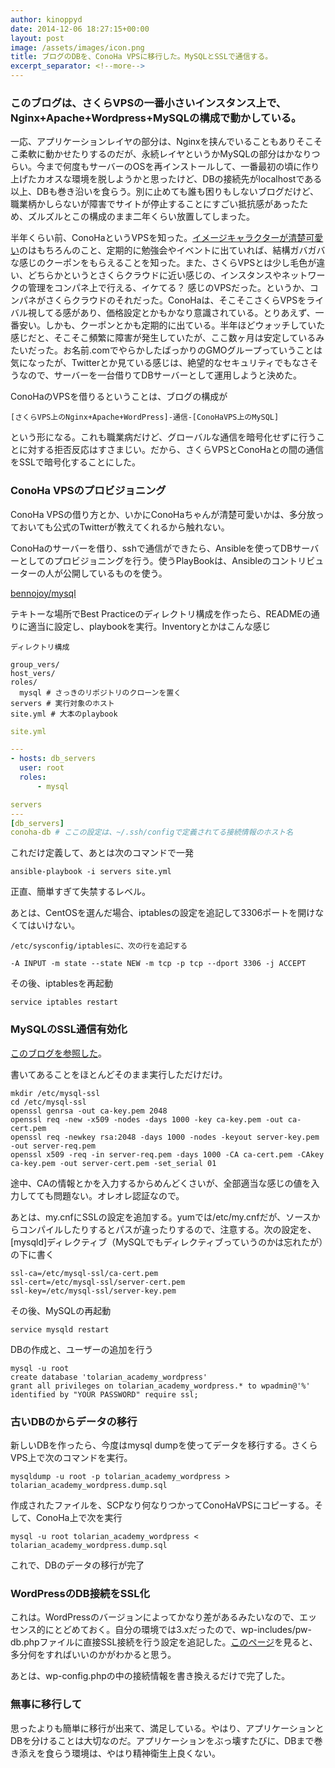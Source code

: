 ```yaml
---
author: kinoppyd
date: 2014-12-06 18:27:15+00:00
layout: post
image: /assets/images/icon.png
title: ブログのDBを、ConoHa VPSに移行した。MySQLとSSLで通信する。
excerpt_separator: <!--more-->
---
```


### このブログは、さくらVPSの一番小さいインスタンス上で、Nginx+Apache+Wordpress+MySQLの構成で動かしている。


一応、アプリケーションレイヤの部分は、Nginxを挟んでいることもありそこそこ柔軟に動かせたりするのだが、永続レイヤというかMySQLの部分はかなりつらい。今まで何度もサーバーのOSを再インストールして、一番最初の頃に作り上げたカオスな環境を脱しようかと思ったけど、DBの接続先がlocalhostである以上、DBも巻き沿いを食らう。別に止めても誰も困りもしないブログだけど、職業柄かしらないが障害でサイトが停止することにすごい抵抗感があったため、ズルズルとこの構成のまま二年くらい放置してしまった。

半年くらい前、ConoHaというVPSを知った。[イメージキャラクターが清楚可愛い](https://twitter.com/mikumoconoha)のはもちろんのこと、定期的に勉強会やイベントに出ていれば、結構ガバガバな感じのクーポンをもらえることを知った。また、さくらVPSとは少し毛色が違い、どちらかというとさくらクラウドに近い感じの、インスタンスやネットワークの管理をコンパネ上で行える、イケてる？ 感じのVPSだった。というか、コンパネがさくらクラウドのそれだった。ConoHaは、そこそこさくらVPSをライバル視してる感があり、価格設定とかもかなり意識されている。とりあえず、一番安い。しかも、クーポンとかも定期的に出ている。半年ほどウォッチしていた感じだと、そこそこ頻繁に障害が発生していたが、ここ数ヶ月は安定しているみたいだった。お名前.comでやらかしたばっかりのGMOグループっていうことは気になったが、Twitterとか見ている感じは、絶望的なセキュリティでもなさそうなので、サーバーを一台借りてDBサーバーとして運用しようと決めた。

<!--more-->

ConoHaのVPSを借りるということは、ブログの構成が

```
[さくらVPS上のNginx+Apache+WordPress]-通信-[ConoHaVPS上のMySQL]
```



という形になる。これも職業病だけど、グローバルな通信を暗号化せずに行うことに対する拒否反応はすさまじい。だから、さくらVPSとConoHaとの間の通信をSSLで暗号化することにした。


### ConoHa VPSのプロビジョニング


ConoHa VPSの借り方とか、いかにConoHaちゃんが清楚可愛いかは、多分放っておいても公式のTwitterが教えてくれるから触れない。

ConoHaのサーバーを借り、sshで通信ができたら、Ansibleを使ってDBサーバーとしてのプロビジョニングを行う。使うPlayBookは、Ansibleのコントリビューターの人が公開しているものを使う。

[bennojoy/mysql](https://github.com/bennojoy/mysql)

テキトーな場所でBest Practiceのディレクトリ構成を作ったら、READMEの通りに適当に設定し、playbookを実行。Inventoryとかはこんな感じ

```
ディレクトリ構成

group_vers/
host_vers/
roles/
  mysql # さっきのリポジトリのクローンを置く
servers # 実行対象のホスト
site.yml # 大本のplaybook
```



```yaml
site.yml

---
- hosts: db_servers
  user: root
  roles:
      - mysql
```



```yaml
servers
---
[db_servers]
conoha-db # ここの設定は、~/.ssh/configで定義されてる接続情報のホスト名
```

これだけ定義して、あとは次のコマンドで一発

```shell-session
ansible-playbook -i servers site.yml
```

正直、簡単すぎて失禁するレベル。

あとは、CentOSを選んだ場合、iptablesの設定を追記して3306ポートを開けなくてはいけない。

```
/etc/sysconfig/iptablesに、次の行を追記する

-A INPUT -m state --state NEW -m tcp -p tcp --dport 3306 -j ACCEPT
```

その後、iptablesを再起動

```shell-session
service iptables restart
```




### MySQLのSSL通信有効化


[このブログを参照した](http://inokara.hateblo.jp/entry/2013/04/29/023037)。

書いてあることをほとんどそのまま実行しただけだけ。

```shell-session
mkdir /etc/mysql-ssl
cd /etc/mysql-ssl
openssl genrsa -out ca-key.pem 2048
openssl req -new -x509 -nodes -days 1000 -key ca-key.pem -out ca-cert.pem
openssl req -newkey rsa:2048 -days 1000 -nodes -keyout server-key.pem -out server-req.pem
openssl x509 -req -in server-req.pem -days 1000 -CA ca-cert.pem -CAkey ca-key.pem -out server-cert.pem -set_serial 01
```

途中、CAの情報とかを入力するからめんどくさいが、全部適当な感じの値を入力してても問題ない。オレオレ認証なので。

あとは、my.cnfにSSLの設定を追加する。yumでは/etc/my.cnfだが、ソースからコンパイルしたりするとパスが違ったりするので、注意する。次の設定を、[mysqld]ディレクティブ（MySQLでもディレクティブっていうのかは忘れたが）の下に書く

```
ssl-ca=/etc/mysql-ssl/ca-cert.pem  
ssl-cert=/etc/mysql-ssl/server-cert.pem  
ssl-key=/etc/mysql-ssl/server-key.pem
```

その後、MySQLの再起動

```shell-session
service mysqld restart
```

DBの作成と、ユーザーの追加を行う

```shell-session
mysql -u root
create database 'tolarian_academy_wordpress'
grant all privileges on tolarian_academy_wordpress.* to wpadmin@'%' identified by "YOUR PASSWORD" require ssl;
```




### 古いDBのからデータの移行


新しいDBを作ったら、今度はmysql dumpを使ってデータを移行する。さくらVPS上で次のコマンドを実行。

```shell-session
mysqldump -u root -p tolarian_academy_wordpress > tolarian_academy_wordpress.dump.sql
```

作成されたファイルを、SCPなり何なりつかってConoHaVPSにコピーする。そして、ConoHa上で次を実行

```shell-session
mysql -u root tolarian_academy_wordpress < tolarian_academy_wordpress.dump.sql
```

これで、DBのデータの移行が完了


### WordPressのDB接続をSSL化


これは。WordPressのバージョンによってかなり差があるみたいなので、エッセンス的にとどめておく。自分の環境では3.xだったので、wp-includes/pw-db.phpファイルに直接SSL接続を行う設定を追記した。[このページ](https://wordpress.org/support/topic/wordpress-with-mysql-over-ssl)を見ると、多分何をすればいいのかがわかると思う。

あとは、wp-config.phpの中の接続情報を書き換えるだけで完了した。


### 無事に移行して


思ったよりも簡単に移行が出来て、満足している。やはり、アプリケーションとDBを分けることは大切なのだ。アプリケーションをぶっ壊すたびに、DBまで巻き添えを食らう環境は、やはり精神衛生上良くない。
